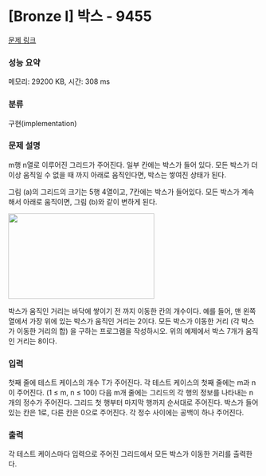 # [Bronze I] 박스 - 9455 

[문제 링크](https://www.acmicpc.net/problem/9455) 

### 성능 요약

메모리: 29200 KB, 시간: 308 ms

### 분류

구현(implementation)

### 문제 설명

<p>m행 n열로 이루어진 그리드가 주어진다. 일부 칸에는 박스가 들어 있다. 모든 박스가 더 이상 움직일 수 없을 때 까지 아래로 움직인다면, 박스는 쌓여진 상태가 된다.</p>

<p>그림 (a)의 그리드의 크기는 5행 4열이고, 7칸에는 박스가 들어있다. 모든 박스가 계속해서 아래로 움직이면, 그림 (b)와 같이 변하게 된다.</p>

<p><img alt="" src="" style="height:171px; width:293px"></p>

<p>박스가 움직인 거리는 바닥에 쌓이기 전 까지 이동한 칸의 개수이다. 예를 들어, 맨 왼쪽 열에서 가장 위에 있는 박스가 움직인 거리는 2이다. 모든 박스가 이동한 거리 (각 박스가 이동한 거리의 합) 을 구하는 프로그램을 작성하시오. 위의 예제에서 박스 7개가 움직인 거리는 8이다.</p>

### 입력 

 <p>첫째 줄에 테스트 케이스의 개수 T가 주어진다. 각 테스트 케이스의 첫째 줄에는 m과 n이 주어진다. (1 ≤ m, n ≤ 100) 다음 m개 줄에는 그리드의 각 행의 정보를 나타내는 n개의 정수가 주어진다. 그리드 첫 행부터 마지막 행까지 순서대로 주어진다. 박스가 들어있는 칸은 1로, 다른 칸은 0으로 주어진다. 각 정수 사이에는 공백이 하나 주어진다.</p>

### 출력 

 <p>각 테스트 케이스마다 입력으로 주어진 그리드에서 모든 박스가 이동한 거리를 출력한다.</p>


